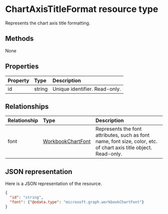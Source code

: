 # ChartAxisTitleFormat resource type

Represents the chart axis title formatting.


## Methods
None

## Properties
| Property | Type    |Description
|:---------|:--------|:------------------------------------
| id       |string   | Unique identifier. Read-only.

## Relationships
| Relationship | Type	|Description|
|:---------------|:--------|:----------|
|font|[WorkbookChartFont](chartfont.md)|Represents the font attributes, such as font name, font size, color, etc. of chart axis title object. Read-only.|

## JSON representation

Here is a JSON representation of the resource.

<!-- {
  "blockType": "resource",
  "keyProperty": "id",
  "optionalProperties": [

  ],
  "@odata.type": "microsoft.graph.workbookChartAxisTitleFormat"
}-->

```json
{
  "id": "string",
  "font": {"@odata.type": "microsoft.graph.workbookChartFont"}
}
```

<!-- uuid: 8fcb5dbc-d5aa-4681-8e31-b001d5168d79
2015-10-25 14:57:30 UTC -->
<!-- {
  "type": "#page.annotation",
  "description": "ChartAxisTitleFormat resource",
  "keywords": "",
  "section": "documentation",
  "tocPath": ""
}-->